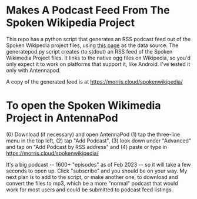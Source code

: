 # Makes A Podcast Feed From The Spoken Wikipedia Project 
This repo has a python script that generates an RSS podcast feed out of the Spoken Wikipedia project files, using [this page](https://en.wikipedia.org/wiki/Wikipedia:Spoken_articles) as the data source. The generatepod.py script creates (to stdout) an RSS feed of the Spoken Wikimedia Project files. It links to the native ogg files on Wikipedia, so you'd only expect it to work on platforms that support it, like Android. I've tested it only with Antennapod. 

A copy of the generated feed is at https://morris.cloud/spokenwikipedia/  

# To open the Spoken Wikimedia Project in AntennaPod
(0) Download (if necessary) and open AntennaPod (1) tap the three-line menu in the top left, (2) tap "Add Podcast", (3) look down under "Advanced" and tap on "Add Podcast by RSS address" and (4) paste or type in https://morris.cloud/spokenwikipedia/

It's a big podcast -- 1600+ "episodes" as of Feb 2023 -- so it will take a few seconds to open up. Click "subscribe" and you should be on your way. 
My next plan is to add to the script, or make another one, to download and convert the files to mp3, which be a more "normal" podcast that would work for most users and could be submitted to podcast feed listings. 
